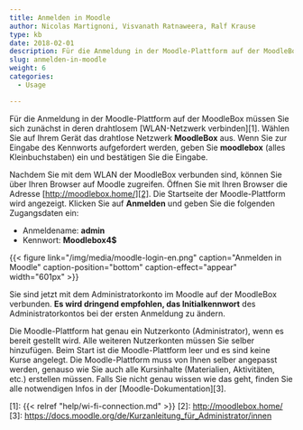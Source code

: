 ```yaml
---
title: Anmelden in Moodle
author: Nicolas Martignoni, Visvanath Ratnaweera, Ralf Krause
type: kb
date: 2018-02-01
description: Für die Anmeldung in der Moodle-Plattform auf der MoodleBox müssen Sie sich zunächst in deren drahtlosem WLAN-Netzwerk verbinden, dann http://moodlebox.home/ öffnen
slug: anmelden-in-moodle
weight: 6
categories:
  - Usage

---
```

Für die Anmeldung in der Moodle-Plattform auf der MoodleBox müssen Sie sich zunächst in deren drahtlosem [WLAN-Netzwerk verbinden][1]. Wählen Sie auf Ihrem Gerät das drahtlose Netzwerk __MoodleBox__ aus. Wenn Sie zur Eingabe des Kennworts aufgefordert werden, geben Sie __moodlebox__ (alles Kleinbuchstaben) ein und bestätigen Sie die Eingabe.

Nachdem Sie mit dem WLAN der MoodleBox verbunden sind, können Sie über Ihren Browser auf Moodle zugreifen. Öffnen Sie mit Ihren Browser die Adresse [http://moodlebox.home/][2]. Die Startseite der Moodle-Plattform wird angezeigt. Klicken Sie auf __Anmelden__ und geben Sie die folgenden Zugangsdaten ein:

  * Anmeldename: __admin__
  * Kennwort: __Moodlebox4$__

{{< figure link="/img/media/moodle-login-en.png" caption="Anmelden in Moodle" caption-position="bottom" caption-effect="appear" width="601px" >}}

Sie sind jetzt mit dem Administratorkonto im Moodle auf der MoodleBox verbunden. __Es wird dringend empfohlen, das Initialkennwort__ des Administratorkontos bei der ersten Anmeldung zu ändern.

Die Moodle-Plattform hat genau ein Nutzerkonto (Administrator), wenn es bereit gestellt wird. Alle weiteren Nutzerkonten müssen Sie selber hinzufügen. Beim Start ist die Moodle-Plattform leer und es sind keine Kurse angelegt. Die Moodle-Plattform muss von Ihnen selber angepasst werden, genauso wie Sie auch alle Kursinhalte (Materialien, Aktivitäten, etc.) erstellen müssen. Falls Sie nicht genau wissen wie das geht, finden Sie alle notwendigen Infos in der [Moodle-Dokumentation][3].

 [1]: {{< relref "help/wi-fi-connection.md" >}}
 [2]: http://moodlebox.home/
 [3]: https://docs.moodle.org/de/Kurzanleitung_für_Administrator/innen
